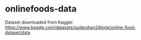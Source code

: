 # onlinefoods-data

Dataset downloaded from Kaggle: https://www.kaggle.com/datasets/sudarshan24byte/online-food-dataset/data
